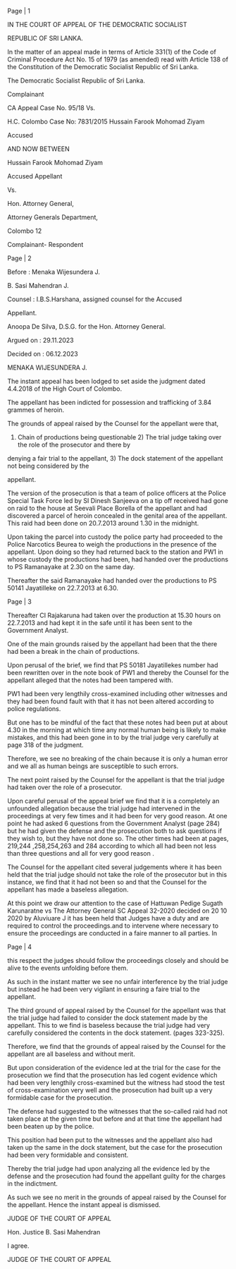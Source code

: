 Page | 1

IN THE COURT OF APPEAL OF THE DEMOCRATIC SOCIALIST

REPUBLIC OF SRI LANKA.

In the matter of an appeal made in terms of Article 331(1) of the Code of Criminal Procedure Act No. 15 of 1979 (as amended) read with Article 138 of the Constitution of the Democratic Socialist Republic of Sri Lanka.

The Democratic Socialist Republic of Sri Lanka.

Complainant

CA Appeal Case No. 95/18 Vs.

H.C. Colombo Case No: 7831/2015 Hussain Farook Mohomad Ziyam

Accused

AND NOW BETWEEN

Hussain Farook Mohomad Ziyam

Accused Appellant

Vs.

Hon. Attorney General,

Attorney Generals Department,

Colombo 12

Complainant- Respondent

Page | 2

Before : Menaka Wijesundera J.

B. Sasi Mahendran J.

Counsel : I.B.S.Harshana, assigned counsel for the Accused

Appellant.

Anoopa De Silva, D.S.G. for the Hon. Attorney General.

Argued on : 29.11.2023

Decided on : 06.12.2023

MENAKA WIJESUNDERA J.

The instant appeal has been lodged to set aside the judgment dated 4.4.2018 of the High Court of Colombo.

The appellant has been indicted for possession and trafficking of 3.84 grammes of heroin.

The grounds of appeal raised by the Counsel for the appellant were that,

1) Chain of productions being questionable 2) The trial judge taking over the role of the prosecutor and there by

denying a fair trial to the appellant, 3) The dock statement of the appellant not being considered by the

appellant.

The version of the prosecution is that a team of police officers at the Police Special Task Force led by SI Dinesh Sanjeeva on a tip off received had gone on raid to the house at Seevali Place Borella of the appellant and had discovered a parcel of heroin concealed in the genital area of the appellant. This raid had been done on 20.7.2013 around 1.30 in the midnight.

Upon taking the parcel into custody the police party had proceeded to the Police Narcotics Beurea to weigh the productions in the presence of the appellant. Upon doing so they had returned back to the station and PW1 in whose custody the productions had been, had handed over the productions to PS Ramanayake at 2.30 on the same day.

Thereafter the said Ramanayake had handed over the productions to PS 50141 Jayatilleke on 22.7.2013 at 6.30.

Page | 3

Thereafter CI Rajakaruna had taken over the production at 15.30 hours on 22.7.2013 and had kept it in the safe until it has been sent to the Government Analyst.

One of the main grounds raised by the appellant had been that the there had been a break in the chain of productions.

Upon perusal of the brief, we find that PS 50181 Jayatillekes number had been rewritten over in the note book of PW1 and thereby the Counsel for the appellant alleged that the notes had been tampered with.

PW1 had been very lengthily cross-examined including other witnesses and they had been found fault with that it has not been altered according to police regulations.

But one has to be mindful of the fact that these notes had been put at about 4.30 in the morning at which time any normal human being is likely to make mistakes, and this had been gone in to by the trial judge very carefully at page 318 of the judgment.

Therefore, we see no breaking of the chain because it is only a human error and we all as human beings are susceptible to such errors.

The next point raised by the Counsel for the appellant is that the trial judge had taken over the role of a prosecutor.

Upon careful perusal of the appeal brief we find that it is a completely an unfounded allegation because the trial judge had intervened in the proceedings at very few times and it had been for very good reason. At one point he had asked 6 questions from the Government Analyst (page 284) but he had given the defense and the prosecution both to ask questions if they wish to, but they have not done so. The other times had been at pages, 219,244 ,258,254,263 and 284 according to which all had been not less than three questions and all for very good reason .

The Counsel for the appellant cited several judgements where it has been held that the trial judge should not take the role of the prosecutor but in this instance, we find that it had not been so and that the Counsel for the appellant has made a baseless allegation.

At this point we draw our attention to the case of Hattuwan Pedige Sugath Karunaratne vs The Attorney General SC Appeal 32-2020 decided on 20 10 2020 by Aluviuare J it has been held that Judges have a duty and are required to control the proceedings.and to intervene where necessary to ensure the proceedings are conducted in a faire manner to all parties. In

Page | 4

this respect the judges should follow the proceedings closely and should be alive to the events unfolding before them.

As such in the instant matter we see no unfair interference by the trial judge but instead he had been very vigilant in ensuring a faire trial to the appellant.

The third ground of appeal raised by the Counsel for the appellant was that the trial judge had failed to consider the dock statement made by the appellant. This to we find is baseless because the trial judge had very carefully considered the contents in the dock statement. (pages 323-325).

Therefore, we find that the grounds of appeal raised by the Counsel for the appellant are all baseless and without merit.

But upon consideration of the evidence led at the trial for the case for the prosecution we find that the prosecution has led cogent evidence which had been very lengthily cross-examined but the witness had stood the test of cross-examination very well and the prosecution had built up a very formidable case for the prosecution.

The defense had suggested to the witnesses that the so-called raid had not taken place at the given time but before and at that time the appellant had been beaten up by the police.

This position had been put to the witnesses and the appellant also had taken up the same in the dock statement, but the case for the prosecution had been very formidable and consistent.

Thereby the trial judge had upon analyzing all the evidence led by the defense and the prosecution had found the appellant guilty for the charges in the indictment.

As such we see no merit in the grounds of appeal raised by the Counsel for the appellant. Hence the instant appeal is dismissed.

JUDGE OF THE COURT OF APPEAL

Hon. Justice B. Sasi Mahendran

I agree.

JUDGE OF THE COURT OF APPEAL